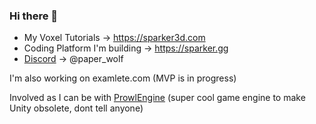 ### Hi there 👋

<!--
**PaperPrototype/PaperPrototype** is a ✨ _special_ ✨ repository because its `README.md` (this file) appears on your GitHub profile.

Here are some ideas to get you started:

- 🔭 I’m currently working on ...
- 🌱 I’m currently learning ...
- 👯 I’m looking to collaborate on ...
- 🤔 I’m looking for help with ...
- 💬 Ask me about ...
- 📫 How to reach me: ...
- 😄 Pronouns: ...
- ⚡ Fun fact: ...
- [Books](https://gabrielgambetta.com/computer-graphics-from-scratch/) [on computer](https://gamemath.com/) [graphics](https://www.pbrt.org/) (ps: they are all free to read online)
-->

- My Voxel Tutorials -> https://sparker3d.com
- Coding Platform I'm building -> https://sparker.gg
- [Discord](https://discord.gg/QhqTE4t2tR) -> @paper_wolf

I'm also working on examlete.com (MVP is in progress)

Involved as I can be with [ProwlEngine](https://github.com/ProwlEngine/Prowl) (super cool game engine to make Unity obsolete, dont tell anyone)
